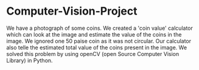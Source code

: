 # Computer-Vision-Project
We have a photograph of some coins. We created a 'coin value' calculator which can look at the image and estimate 
the value of the coins in the image. We ignored one 50 paise coin as it was not circular. 
Our calculator also telle the estimated total value of the coins present in the image. 
We solved this problem by using openCV (open Source Computer Vision Library) in Python.

